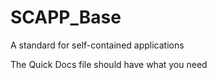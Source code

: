 # SCAPP_Base

A standard for self-contained applications

The Quick Docs file should have what you need

